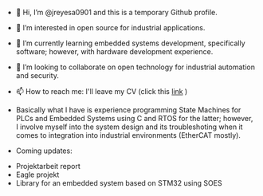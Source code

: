 - 👋 Hi, I’m @jreyesa0901 and this is a temporary Github profile.
- 👀 I’m interested in open source for industrial applications.
- 🌱 I’m currently learning embedded systems development, specifically software; however, with hardware development experience.
- 💞️ I’m looking to collaborate on open technology for industrial automation and security.
- 📫 How to reach me: I'll leave my CV (click this [link](https://github.com/jreyesa0901/jreyesa0901/blob/main/CV_2021_Reyes_English__no_foto_.pdf?raw=true) )

- Basically what I have is experience programming State Machines for PLCs and Embedded Systems using C and RTOS for the latter; however, I involve myself into the system design and its troubleshoting when it comes to integration into industrial environments (EtherCAT mostly).


- Coming updates: 
* Projektarbeit report
* Eagle projekt
* Library for an embedded system based on STM32 using SOES


<!---
jreyesa0901/jreyesa0901 is a ✨ special ✨ repository because its `README.md` (this file) appears on your GitHub profile.
You can click the Preview link to take a look at your changes.
--->
